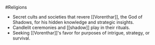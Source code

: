 
#Religions 
   - Secret cults and societies that revere [[Vorenthar]], the God of Shadows, for his hidden knowledge and strategic insights.
   - Candlelit ceremonies and [[shadow]] play in their rituals.
   - Seeking [[Vorenthar]]'s favor for purposes of intrigue, strategy, or survival.
